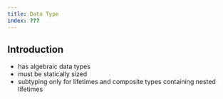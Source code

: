```yaml
---
title: Data Type
index: ???
---
```


## Introduction

- has algebraic data types
- must be statically sized
- subtyping only for lifetimes and composite types containing nested lifetimes
